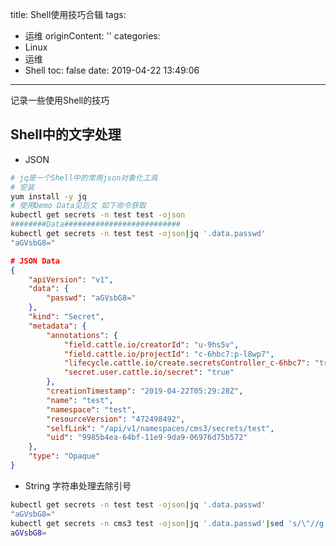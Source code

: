 title: Shell使用技巧合辑
tags:
  - 运维
originContent: ''
categories:
  - Linux
  - 运维
  - Shell
toc: false
date: 2019-04-22 13:49:06
---
记录一些使用Shell的技巧
<!--more-->
## Shell中的文字处理
- JSON
```bash
# jq是一个Shell中的常用json对象化工具
# 安装
yum install -y jq
# 使用Demo Data见后文 如下命令获取
kubectl get secrets -n test test -ojson
########Data##########################
kubectl get secrets -n test test -ojson|jq '.data.passwd'
"aGVsbG8="
```
```json
# JSON Data
{
    "apiVersion": "v1",
    "data": {
        "passwd": "aGVsbG8="
    },
    "kind": "Secret",
    "metadata": {
        "annotations": {
            "field.cattle.io/creatorId": "u-9hs5v",
            "field.cattle.io/projectId": "c-6hbc7:p-l8wp7",
            "lifecycle.cattle.io/create.secretsController_c-6hbc7": "true",
            "secret.user.cattle.io/secret": "true"
        },
        "creationTimestamp": "2019-04-22T05:29:28Z",
        "name": "test",
        "namespace": "test",
        "resourceVersion": "472498492",
        "selfLink": "/api/v1/namespaces/cms3/secrets/test",
        "uid": "9985b4ea-64bf-11e9-9da9-06976d75b572"
    },
    "type": "Opaque"
}
```

- String 字符串处理去除引号
```bash
kubectl get secrets -n test test -ojson|jq '.data.passwd'
"aGVsbG8="
kubectl get secrets -n cms3 test -ojson|jq '.data.passwd'|sed 's/\"//g'
aGVsbG8=
```